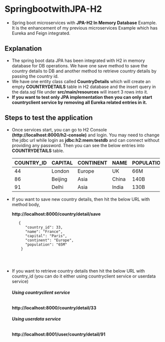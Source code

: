 # SpringbootwithJPA-H2
- Spring boot microservices with **JPA-H2 In Memory Database** Example. It is the enhancement of my previous microservices Example which has Eureka and Feign integrated.

## Explanation
- The spring boot data JPA has been integrated with H2 in memory database for DB operations. We have one save method to save the country details to DB and another method to retrieve country details by passing the country id.
- We have one entity class called **CountryDetails** which will create an empty **COUNTRYDETAILS** table in H2 database and the insert query in the data.sql file under **src/main/resources** will insert 3 rows into it. 
- **If you want to test only JPA implementation then you can only start countryclient service by removing all Eureka related entries in it.**

## Steps to test the application
- Once services start, you can go to H2 Console **(http://localhost:8000/h2-console)** and login. You may need to change the jdbc url while login as **jdbc:h2:mem:testdb** and can connect without providing any password. Then you can see the below entries into **COUNTRYDETAILS** table.

  | COUNTRY_ID | CAPITAL | CONTINENT | NAME | POPULATION |
  |------------|---------|-----------|------|------------|
  | 44 | London | Europe | UK | 66M |
  | 86 | Beijing | Asia | China | 140B |
  | 91 | Delhi | Asia | India | 130B |


- If you want to save new country details, then hit the below URL with method body,


     **http://localhost:8000/country/detail/save**

   ```
      {
         "country_id": 33,
         "name": "France",
         "capital": "Paris",
         "continent": "Europe",
         "population": "65M"
       }
       
    
    
- If you want to retrieve country details then hit the below URL with country_id (you can do it either using countryclient service or userdata service)


     ###### ***Using countryclient service***


     **http://localhost:8000/country/detail/33**

     ###### ***Using userdata service***


     **http://localhost:8001/user/country/detail/91**
